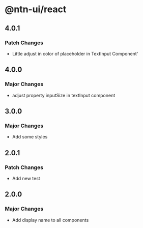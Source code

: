 # @ntn-ui/react

## 4.0.1

### Patch Changes

- Little adjust in color of placeholder in TextInput Component'

## 4.0.0

### Major Changes

- adjust property inputSize in textInput component

## 3.0.0

### Major Changes

- Add some styles

## 2.0.1

### Patch Changes

- Add new test

## 2.0.0

### Major Changes

- Add display name to all components
